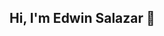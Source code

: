## Hi, I'm Edwin Salazar 👋

<!--
 **Python Backend Developer | Remote-Ready | SQL & APIs | Oracle Integration Cloud**
I'm a passionate developer focused on backend development with Python. I have experience building RESTful APIs, integrating enterprise systems using Oracle Integration Cloud, and managing relational databases with SQL.

- 🔭 I’m currently working as a Technical Consultant using Oracle technologies
- 🌱 I'm building modern backend projects with **FastAPI**, **PostgreSQL**, and **Docker**
- 🧠 Always learning: Clean architecture, testing, automation, and scalable microservices
- 💬 Ask me about **Python**, **APIs**, **SQL**, or **Oracle Integration Cloud**
- 📫 Reach me at: [233edwin377@gmail.com](mailto:233edwin377@gmail.com) or Whatsapp 57+3173020116
- 🌍 Looking for **remote opportunities** – open to freelance and full-time roles

## 🛠️ Tech Stack

**Backend:** Python, FastAPI, Django, JAVA
**Databases:** PostgreSQL, Oracle SQL, MySQL
**APIs:** REST, SOAP  
**DevOps:** Git, Docker  
**Others:** HTML, CSS, CorelDRAW, Scrum  

## 📂 Projects
🚧 *Portfolio in progress – coming soon!*

## Let's connect!
[LinkedIn](https://www.linkedin.com/in/edwin-salazar-579490321/)

-->
